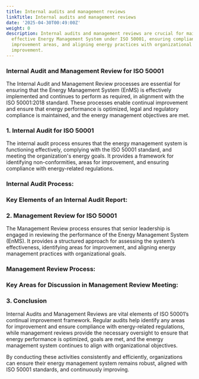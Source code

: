 ```yaml
---
title: Internal audits and management reviews
linkTitle: Internal audits and management reviews
date: '2025-04-30T00:49:00Z'
weight: 0
description: Internal audits and management reviews are crucial for maintaining an
  effective Energy Management System under ISO 50001, ensuring compliance, identifying
  improvement areas, and aligning energy practices with organizational goals for continual
  improvement.
---
```



### Internal Audit and Management Review for ISO 50001

The Internal Audit and Management Review processes are essential for ensuring that the Energy Management System (EnMS) is effectively implemented and continues to perform as required, in alignment with the ISO 50001:2018 standard. These processes enable continual improvement and ensure that energy performance is optimized, legal and regulatory compliance is maintained, and the energy management objectives are met.

### 1. Internal Audit for ISO 50001

The internal audit process ensures that the energy management system is functioning effectively, complying with the ISO 50001 standard, and meeting the organization's energy goals. It provides a framework for identifying non-conformities, areas for improvement, and ensuring compliance with energy-related regulations.

### Internal Audit Process:

### Key Elements of an Internal Audit Report:

<!-- Unsupported block type: divider -->

### 2. Management Review for ISO 50001

The Management Review process ensures that senior leadership is engaged in reviewing the performance of the Energy Management System (EnMS). It provides a structured approach for assessing the system’s effectiveness, identifying areas for improvement, and aligning energy management practices with organizational goals.

### Management Review Process:

### Key Areas for Discussion in Management Review Meeting:

<!-- Unsupported block type: divider -->

### 3. Conclusion

Internal Audits and Management Reviews are vital elements of ISO 50001’s continual improvement framework. Regular audits help identify any areas for improvement and ensure compliance with energy-related regulations, while management reviews provide the necessary oversight to ensure that energy performance is optimized, goals are met, and the energy management system continues to align with organizational objectives.

By conducting these activities consistently and efficiently, organizations can ensure their energy management system remains robust, aligned with ISO 50001 standards, and continuously improving.